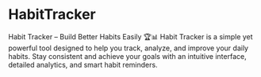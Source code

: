 # HabitTracker
Habit Tracker – Build Better Habits Easily 🏆📊 Habit Tracker is a simple yet powerful tool designed to help you track, analyze, and improve your daily habits. Stay consistent and achieve your goals with an intuitive interface, detailed analytics, and smart habit reminders.
